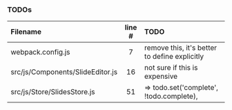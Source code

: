 ### TODOs
| Filename | line # | TODO
|:------|:------:|:------
| webpack.config.js | 7 | remove this, it's better to define explicitly
| src/js/Components/SlideEditor.js | 16 | not sure if this is expensive
| src/js/Store/SlidesStore.js | 51 | => todo.set('complete', !todo.complete),
